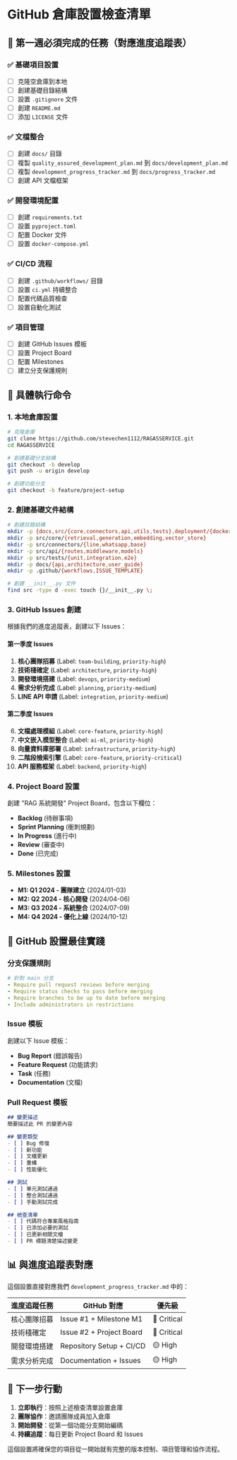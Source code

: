 # GitHub 倉庫設置檢查清單

## 🚀 第一週必須完成的任務（對應進度追蹤表）

### ✅ 基礎項目設置
- [ ] 克隆空倉庫到本地
- [ ] 創建基礎目錄結構
- [ ] 設置 `.gitignore` 文件
- [ ] 創建 `README.md`
- [ ] 添加 `LICENSE` 文件

### ✅ 文檔整合
- [ ] 創建 `docs/` 目錄
- [ ] 複製 `quality_assured_development_plan.md` 到 `docs/development_plan.md`
- [ ] 複製 `development_progress_tracker.md` 到 `docs/progress_tracker.md`
- [ ] 創建 API 文檔框架

### ✅ 開發環境配置
- [ ] 創建 `requirements.txt`
- [ ] 設置 `pyproject.toml`
- [ ] 配置 Docker 文件
- [ ] 設置 `docker-compose.yml`

### ✅ CI/CD 流程
- [ ] 創建 `.github/workflows/` 目錄
- [ ] 設置 `ci.yml` 持續整合
- [ ] 配置代碼品質檢查
- [ ] 設置自動化測試

### ✅ 項目管理
- [ ] 創建 GitHub Issues 模板
- [ ] 設置 Project Board
- [ ] 配置 Milestones
- [ ] 建立分支保護規則

## 📝 具體執行命令

### 1. 本地倉庫設置
```bash
# 克隆倉庫
git clone https://github.com/stevechen1112/RAGASSERVICE.git
cd RAGASSERVICE

# 創建基礎分支結構
git checkout -b develop
git push -u origin develop

# 創建功能分支
git checkout -b feature/project-setup
```

### 2. 創建基礎文件結構
```bash
# 創建目錄結構
mkdir -p {docs,src/{core,connectors,api,utils,tests},deployment/{docker,kubernetes},config,scripts}
mkdir -p src/core/{retrieval,generation,embedding,vector_store}
mkdir -p src/connectors/{line,whatsapp,base}
mkdir -p src/api/{routes,middleware,models}
mkdir -p src/tests/{unit,integration,e2e}
mkdir -p docs/{api,architecture,user_guide}
mkdir -p .github/{workflows,ISSUE_TEMPLATE}

# 創建 __init__.py 文件
find src -type d -exec touch {}/__init__.py \;
```

### 3. GitHub Issues 創建
根據我們的進度追蹤表，創建以下 Issues：

#### 第一季度 Issues
1. **核心團隊招募** (Label: `team-building`, `priority-high`)
2. **技術棧確定** (Label: `architecture`, `priority-high`)
3. **開發環境搭建** (Label: `devops`, `priority-medium`)
4. **需求分析完成** (Label: `planning`, `priority-medium`)
5. **LINE API 申請** (Label: `integration`, `priority-medium`)

#### 第二季度 Issues
6. **文檔處理模組** (Label: `core-feature`, `priority-high`)
7. **中文嵌入模型整合** (Label: `ai-ml`, `priority-high`)
8. **向量資料庫部署** (Label: `infrastructure`, `priority-high`)
9. **二階段檢索引擎** (Label: `core-feature`, `priority-critical`)
10. **API 服務框架** (Label: `backend`, `priority-high`)

### 4. Project Board 設置
創建 "RAG 系統開發" Project Board，包含以下欄位：
- **Backlog** (待辦事項)
- **Sprint Planning** (衝刺規劃)
- **In Progress** (進行中)
- **Review** (審查中)
- **Done** (已完成)

### 5. Milestones 設置
- **M1: Q1 2024 - 團隊建立** (2024/01-03)
- **M2: Q2 2024 - 核心開發** (2024/04-06)
- **M3: Q3 2024 - 系統整合** (2024/07-09)
- **M4: Q4 2024 - 優化上線** (2024/10-12)

## 🔧 GitHub 設置最佳實踐

### 分支保護規則
```yaml
# 針對 main 分支
- Require pull request reviews before merging
- Require status checks to pass before merging
- Require branches to be up to date before merging
- Include administrators in restrictions
```

### Issue 模板
創建以下 Issue 模板：
- **Bug Report** (錯誤報告)
- **Feature Request** (功能請求)
- **Task** (任務)
- **Documentation** (文檔)

### Pull Request 模板
```markdown
## 變更描述
簡要描述此 PR 的變更內容

## 變更類型
- [ ] Bug 修復
- [ ] 新功能
- [ ] 文檔更新
- [ ] 重構
- [ ] 性能優化

## 測試
- [ ] 單元測試通過
- [ ] 整合測試通過
- [ ] 手動測試完成

## 檢查清單
- [ ] 代碼符合專案風格指南
- [ ] 已添加必要的測試
- [ ] 已更新相關文檔
- [ ] PR 標題清楚描述變更
```

## 📊 與進度追蹤表對應

這個設置直接對應我們 `development_progress_tracker.md` 中的：

| 進度追蹤任務 | GitHub 對應 | 優先級 |
|--------------|-------------|--------|
| 核心團隊招募 | Issue #1 + Milestone M1 | 🔴 Critical |
| 技術棧確定 | Issue #2 + Project Board | 🔴 Critical |
| 開發環境搭建 | Repository Setup + CI/CD | 🟡 High |
| 需求分析完成 | Documentation + Issues | 🟡 High |

## 🎯 下一步行動

1. **立即執行**：按照上述檢查清單設置倉庫
2. **團隊協作**：邀請團隊成員加入倉庫
3. **開始開發**：從第一個功能分支開始編碼
4. **持續追蹤**：每日更新 Project Board 和 Issues

這個設置將確保您的項目從一開始就有完整的版本控制、項目管理和協作流程。 